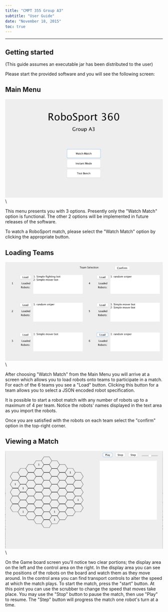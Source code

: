 ```yaml
---
title: "CMPT 355 Group A3"
subtitle: "User Guide"
date: "November 18, 2015"
toc: true
---
```


-------------------------------------------------------------

## Getting started

(This guide assumes an executable jar has been distributed to the user)

Please start the provided software and you will see the following screen:

## Main Menu

![](MainMenu.png)\  

This menu presents you with 3 options. Presently only the "Watch Match" option 
is functional. The other 2 options will be implemented in future releases of 
the software.

To watch a RoboSport match, please select the "Watch Match" option by clicking 
the appropriate button.

## Loading Teams

![](TeamLoadScreen.png)\  

After choosing "Watch Match" from the Main Menu you will arrive at a screen 
which allows you to load robots onto teams to participate in a match. For each 
of the 6 teams you see a "Load" button. Clicking this button for a team allows 
you to select a JSON encoded robot specification. 

It is possible to start a robot match with any number of robots up to a maximum 
of 4 per team. Notice the robots' names displayed in the text area as you 
import the robots.

Once you are satisfied with the robots on each team select the "confirm" option 
in the top-right corner.

## Viewing a Match

![](GameBoard.png)\  

On the Game board screen you'll notice two clear portions; the display area on 
the left and the control area on the right. In the display area you can see the 
positions of the robots on the board and watch them as they move around. In the 
control area you can find transport controls to alter the speed at which the 
match plays. To start the match, press the "start" button. At this point you 
can use the scrubber to change the speed that moves take place. You may use the 
"Stop" button to pause the match, then use "Play" to resume. The "Step" button 
will progress the match one robot's turn at a time.

